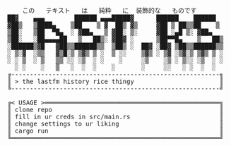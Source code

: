 <pre>
    この   テキスト   は   純粋   に  装飾的な   ものです
██▓    ▄▄▄        ██████ ▄▄▄█████▓      ██████    ██████ 
▓██▒   ▒████▄    ▒██    ▒ ▓  ██▒ ▓▒     ▓██ ▒ ██▒▒██    ▒ 
▒██░   ▒██  ▀█▄  ░ ▓██▄   ▒ ▓██░ ▒░     ▓██ ░▄█ ▒░ ▓██▄   
▒██░   ░██▄▄▄▄██   ▒   ██▒░ ▓██▓ ░      ▒██▀▀█▄    ▒   ██▒
░██████▒▓█   ▓██▒▒██████▒▒  ▒██▒ ░  ██▓ ░██▓ ▒██▒▒██████▒▒
░ ▒░▓  ░▒▒   ▓▒█░▒ ▒▓▒ ▒ ░  ▒ ░░    ▒▓▒ ░ ▒▓ ░▒▓░▒ ▒▓▒ ▒ ░
░ ░ ▒  ░ ▒   ▒▒ ░░ ░▒  ░ ░    ░     ░▒    ░▒ ░ ▒░░ ░▒  ░ ░
  ░ ░    ░   ▒   ░  ░  ░    ░       ░     ░░   ░ ░  ░  ░  
╔--------------------------------------------------------╗
║ > the lastfm history rice thingy                       ║
╚--------------------------------------------------------╝

╔< USAGE >═══════════════════════════════════════════════╗
║ clone repo                                             ║
║ fill in ur creds in src/main.rs                        ║
║ change settings to ur liking                           ║
║ cargo run                                              ║
╚════════════════════════════════════════════════════════╝

</pre>
